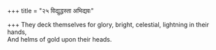 +++
title = "२५ विद्युद्धस्ता अभिद्यवः"

+++
They deck themselves for glory, bright, celestial, lightning in their hands,  
     And helms of gold upon their heads.